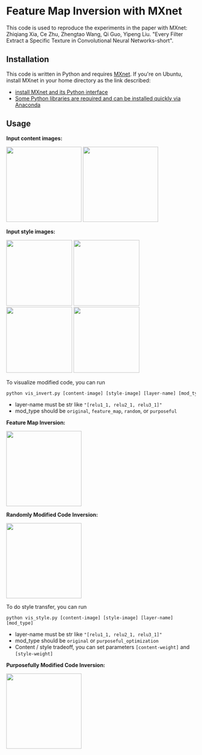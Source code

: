 # Feature Map Inversion with MXnet

This code is used to reproduce the experiments in the paper with MXnet:
Zhiqiang Xia, Ce Zhu, Zhengtao Wang, Qi Guo, Yipeng Liu. "Every Filter Extract a Specific Texture in Convolutional Neural Networks-short".

## Installation
This code is written in Python and requires [MXnet](https://github.com/dmlc/mxnet). If you're on Ubuntu, install MXnet in your home directory as the link described:
* [install MXnet and its Python interface](http://mxnet.readthedocs.io/en/latest/how_to/build.html)
* [Some Python libraries are required and can be installed quickly via Anaconda](https://www.continuum.io/downloads)

## Usage
**Input content images:**

<img src="https://github.com/xzqjack/FeatureMapInversion/blob/master/input/the golden gate bridge.jpg" height="200px">
<img src="https://github.com/xzqjack/FeatureMapInversion/blob/master/input/the tubingen.jpg" height="200px">

**Input style images:**

<img src="https://github.com/xzqjack/FeatureMapInversion/blob/master/input/the frida kahlo.jpg" height="175px">
<img src="https://github.com/xzqjack/FeatureMapInversion/blob/master/input/the seated nude.jpg" height="175px">
<img src="https://github.com/xzqjack/FeatureMapInversion/blob/master/input/the starry night.png" height="175px">
<img src="https://github.com/xzqjack/FeatureMapInversion/blob/master/input/the scream.jpg" height="175px">

To visualize modified code, you can run
```python
python vis_invert.py [content-image] [style-image] [layer-name] [mod_type]
```
* layer-name must be str like `"[relu1_1, relu2_1, relu3_1]"`
* mod_type should be `original`, `feature_map`, `random`, or `purposeful`

**Feature Map Inversion:**

<img src="https://github.com/xzqjack/FeatureMapInversion/blob/master/output/feature map of the golden gate.png" height="200px">

**Randomly Modified Code Inversion:**

<img src="https://github.com/xzqjack/FeatureMapInversion/blob/master/output/random.png" height="200px">

To do style transfer, you can run
```
python vis_style.py [content-image] [style-image] [layer-name] [mod_type]
```
* layer-name must be str like `"[relu1_1, relu2_1, relu3_1]"`
* mod_type should be `original` or `purposeful_optimization`
* Content / style tradeoff, you can set parameters `[content-weight]` and `[style-weight]`

**Purposefully Modified Code Inversion:**

<img src="https://github.com/xzqjack/FeatureMapInversion/blob/master/output/style_transfer3.png" height="200px">
